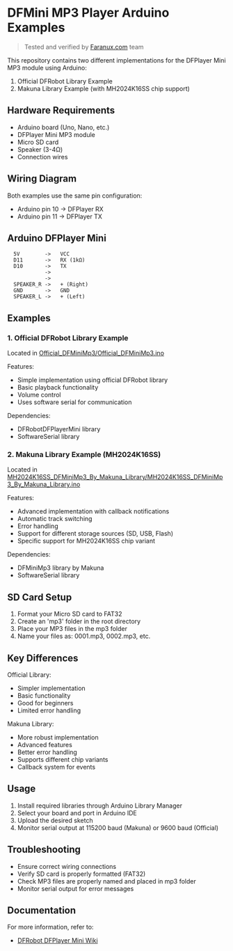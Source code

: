 # DFMini MP3 Player Arduino Examples

> Tested and verified by [Faranux.com](https://faranux.com)  team

This repository contains two different implementations for the DFPlayer Mini MP3 module using Arduino:

1. Official DFRobot Library Example
2. Makuna Library Example (with MH2024K16SS chip support)

## Hardware Requirements

- Arduino board (Uno, Nano, etc.)
- DFPlayer Mini MP3 module
- Micro SD card
- Speaker (3-4Ω)
- Connection wires

## Wiring Diagram

Both examples use the same pin configuration:
- Arduino pin 10 -> DFPlayer RX
- Arduino pin 11 -> DFPlayer TX



Arduino    DFPlayer Mini
------------------------
```
  5V        ->   VCC
  D11       ->   RX (1kΩ)
  D10       ->   TX
            ->
            ->
  SPEAKER_R ->   + (Right)
  GND       ->   GND
  SPEAKER_L ->   + (Left)
```

## Examples

### 1. Official DFRobot Library Example

Located in [Official_DFMiniMp3/Official_DFMiniMp3.ino](Official_DFMiniMp3/Official_DFMiniMp3.ino)

Features:
- Simple implementation using official DFRobot library
- Basic playback functionality
- Volume control
- Uses software serial for communication

Dependencies:
- DFRobotDFPlayerMini library
- SoftwareSerial library

### 2. Makuna Library Example (MH2024K16SS)

Located in [MH2024K16SS_DFMiniMp3_By_Makuna_Library/MH2024K16SS_DFMiniMp3_By_Makuna_Library.ino](MH2024K16SS_DFMiniMp3_By_Makuna_Library/MH2024K16SS_DFMiniMp3_By_Makuna_Library.ino)

Features:
- Advanced implementation with callback notifications
- Automatic track switching
- Error handling
- Support for different storage sources (SD, USB, Flash)
- Specific support for MH2024K16SS chip variant

Dependencies:
- DFMiniMp3 library by Makuna
- SoftwareSerial library

## SD Card Setup

1. Format your Micro SD card to FAT32
2. Create an 'mp3' folder in the root directory
3. Place your MP3 files in the mp3 folder
4. Name your files as: 0001.mp3, 0002.mp3, etc.

## Key Differences

Official Library:
- Simpler implementation
- Basic functionality
- Good for beginners
- Limited error handling

Makuna Library:
- More robust implementation
- Advanced features
- Better error handling
- Supports different chip variants
- Callback system for events

## Usage

1. Install required libraries through Arduino Library Manager
2. Select your board and port in Arduino IDE
3. Upload the desired sketch
4. Monitor serial output at 115200 baud (Makuna) or 9600 baud (Official)

## Troubleshooting

- Ensure correct wiring connections
- Verify SD card is properly formatted (FAT32)
- Check MP3 files are properly named and placed in mp3 folder
- Monitor serial output for error messages

## Documentation

For more information, refer to:
- [DFRobot DFPlayer Mini Wiki](https://wiki.dfrobot.com/DFPlayer_Mini_SKU_DFR0299)